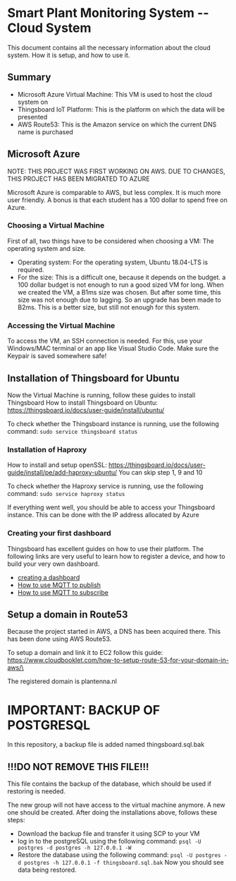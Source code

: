 # Smart Plant Monitoring System -- Cloud System
This document contains all the necessary information about the cloud system. How it is setup, and how to use it.

## Summary
-   Microsoft Azure Virtual Machine: This VM is used to host the cloud system on
-   Thingsboard IoT Platform: This is the platform on which the data will be presented 
-   AWS Route53: This is the Amazon service on which the current DNS name is purchased

## Microsoft Azure
NOTE: THIS PROJECT WAS FIRST WORKING ON AWS. DUE TO CHANGES, THIS PROJECT HAS BEEN MIGRATED TO AZURE

Microsoft Azure is comparable to AWS, but less complex. It is much more user friendly. A bonus is that each student has a 100 dollar to spend free on Azure. 

### Choosing a Virtual Machine
First of all, two things have to be considered when choosing a VM: The operating system and size.
-   Operating system: For the operating system, Ubuntu 18.04-LTS is required. 
-   For the size: This is a difficult one, because it depends on the budget. a 100 dollar budget is not enough to run a good sized VM for long. When we created the VM, a B1ms size was chosen. But after some time, this size was not enough due to lagging. So an upgrade has been made to B2ms. This is a better size, but still not enough for this system. 

### Accessing the Virtual Machine
To access the VM, an SSH connection is needed. For this, use your Windows/MAC terminal or an app like Visual Studio Code.
Make sure the Keypair is saved somewhere safe!

## Installation of Thingsboard for Ubuntu
Now the Virtual Machine is running, follow these guides to install Thingsboard
How to install Thingsboard on Ubuntu: https://thingsboard.io/docs/user-guide/install/ubuntu/

To check whether the Thingsboard instance is running, use the following command: `sudo service thingsboard status`

### Installation of Haproxy
How to install and setup openSSL: https://thingsboard.io/docs/user-guide/install/pe/add-haproxy-ubuntu/
You can skip step 1, 9 and 10

To check whether the Haproxy service is running, use the following command: `sudo service haproxy status`

If everything went well, you should be able to access your Thingsboard instance. This can be done with the IP address allocated by Azure

### Creating your first dashboard
Thingsboard has excellent guides on how to use their platform. The following links are very useful to learn how to register a device, and how to build your very own dashboard.
-   [creating a dashboard](https://thingsboard.io/docs/iot-video-tutorials/#dashboard-development-guide-part-1-of-3-visualizing-assets-data-using-maps-and-tables)
-   [How to use MQTT to publish](https://thingsboard.io/docs/samples/raspberry/temperature/)
-   [How to use MQTT to subscribe](https://thingsboard.io/docs/samples/raspberry/gpio/)

## Setup a domain in Route53
Because the project started in AWS, a DNS has been acquired there. This has been done using AWS Route53. 

To setup a domain and link it to EC2 follow this guide: https://www.cloudbooklet.com/how-to-setup-route-53-for-your-domain-in-aws/\

The registered domain is plantenna.nl

# IMPORTANT: BACKUP OF POSTGRESQL
In this repository, a backup file is added named thingsboard.sql.bak
## !!!DO NOT REMOVE THIS FILE!!!
This file contains the backup of the database, which should be used if restoring is needed. 

The new group will not have access to the virtual machine anymore. A new one should be created.
After doing the installations above, follows these steps:
-   Download the backup file and transfer it using SCP to your VM
-   log in to the postgreSQL using the following command: `psql -U postgres -d postgres -h 127.0.0.1 -W`
-   Restore the database using the following command: `psql -U postgres -d postgres -h 127.0.0.1 -f thingsboard.sql.bak`
Now you should see data being restored.






